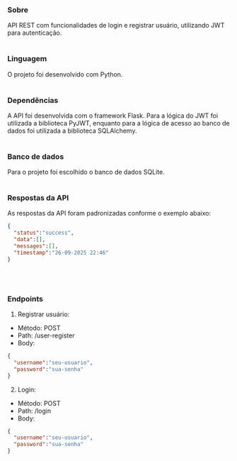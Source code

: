 ### Sobre
API REST com funcionalidades de login e registrar usuário, utilizando JWT para autenticação.
<br><br>

### Linguagem
O projeto foi desenvolvido com Python.
<br><br>

### Dependências
A API foi desenvolvida com o framework Flask. Para a lógica do JWT foi utilizada a biblioteca PyJWT, enquanto para a lógica de acesso ao banco de dados foi utilizada a biblioteca SQLAlchemy.
<br>
<br>

### Banco de dados
Para o projeto foi escolhido o banco de dados SQLite.
<br>
<br>

### Respostas da API
As respostas da API foram padronizadas conforme o exemplo abaixo:

```json
{
  "status":"success",
  "data":[],
  "messages":[],
  "timestamp":"26-09-2025 22:46"
}
```
<br>
<br>

### Endpoints

1. Registrar usuário:
- Método: POST
- Path: /user-register
- Body:
```json
{
  "username":"seu-usuario",
  "password":"sua-senha"
}
```

2. Login:
- Método: POST
- Path: /login
- Body:
```json
{
  "username":"seu-usuario",
  "password":"sua-senha"
}
```
